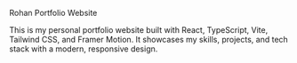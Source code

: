Rohan Portfolio Website

This is my personal portfolio website built with React, TypeScript, Vite, Tailwind CSS, and Framer Motion.
It showcases my skills, projects, and tech stack with a modern, responsive design.
